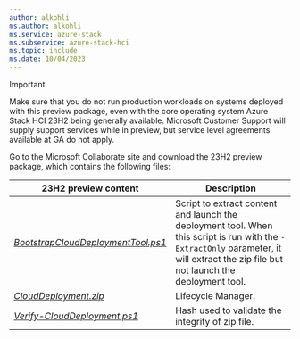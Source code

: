```yaml
---
author: alkohli
ms.author: alkohli
ms.service: azure-stack
ms.subservice: azure-stack-hci
ms.topic: include
ms.date: 10/04/2023
---
```


> [!IMPORTANT]
> Make sure that you do not run production workloads on systems deployed with this preview package, even with the core operating system Azure Stack HCI 23H2 being generally available. Microsoft Customer Support will supply support services while in preview, but service level agreements available at GA do not apply.

Go to the Microsoft Collaborate site and download the 23H2 preview package, which contains the following files:

| 23H2 preview content|  Description |
|---------------------------------------------- |---------------------- |
|[*BootstrapCloudDeploymentTool.ps1*](https://go.microsoft.com/fwlink/?linkid=2210545) | Script to extract content and launch the deployment tool. When this script is run with the `-ExtractOnly` parameter, it will extract the zip file but not launch the deployment tool. |
| [*CloudDeployment.zip*](https://go.microsoft.com/fwlink/?linkid=2210546) | Lifecycle Manager. |
| [*Verify-CloudDeployment.ps1*](https://go.microsoft.com/fwlink/?linkid=2210608) | Hash used to validate the integrity of zip file. |